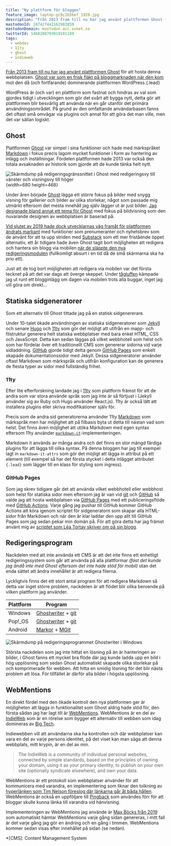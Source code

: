 ```yaml
---
title: "Ny plattform för bloggen"
feature_image: laptop-gc9c2b5bef_1920.jpg
description: "Från 2013 fram till nu har jag använt plattformen Ghost för att hosta denna webbplatsen. Ghost var som en frisk fläkt på bloggmarknaden när den kom mot den då (och fortfarande) dominerande plattformen WordPress."
mastodonId: 107427441162903859
mastodonDomain: mastodon.acc.sunet.se
twitterId: 1468288793019101189
tags:
  - webdev
  - 11ty
  - ghost
  - indieweb
---
```


[Från 2013 fram till nu har jag använt plattformen Ghost][Ghost] för att hosta denna webbplatsen. [Ghost var som en frisk fläkt på bloggmarknaden när den kom][Ghost Kickstarter] mot den då (och fortfarande) dominerande plattformen WordPress.{.lead}

WordPress är (och var) en plattform som fastnat och hindras av val som gjordes tidigt i utvecklingen som gör det svårt att bygga nytt, detta gör att plattformen blir besvärlig att använda när en går utanför det primära användningsområdet. På grund av den omfattande användarbasen fanns det oftast små omvägar via plugins och annat för att göra det man ville, men det var sällan logiskt.

## Ghost

Plattformen [Ghost] var simpel i sina funktioner och hade med märkspråket [Markdown][Wikipedia - Markdown] i fokus precis lagom mycket funktioner i form av hantering av inlägg och inställningar. Fördelen plattformen hade 2013 var också den totala avsaknaden av historik som gjorde att de kunde tänka helt nytt.

![Skärmdump på redigeringsgränssnittet i Ghost med redigeringsvy till vänster och visningsvy till höger](ghost_markdown-editor.png){width=680 height=468}

Under åren började [Ghost] lägga ett större fokus på bilder med snygg visning för gallerier och bilder av olika storlekar, något som passade mig utmärkt eftersom det mesta innehåll jag själv lägger ut är just bilder. [Jag designade bland annat ett tema för Ghost][Saga] med fokus på bildvisning som den nuvarande designen av webbplatsen är baserad på.

[Vid slutet av 2019 hade dock utvecklarnas väg framåt för plattformen ändrats markant][Ghost v3] med funktioner som prenumeranter och nyhetsbrev som de använt för att ta upp striden med [Substack] som ett mer fristående öppet alternativ, ett år tidigare hade även Ghost tagit bort möjligheten att redigera och hantera sin blogg via mobilen [när de släppte den nya redigeringsmodulen][Ghost v2] (fullkomligt absurt i en tid då de små skärmarna ska ha prio ett).

Just att de tog bort möjligheten att redigera via mobilen var det första tecknet på att det var dags att överge skeppet. Under [tågluffen][Tågluffen] kämpade jag ut runt ett blogginlägg om dagen via mobilen trots alla buggar, inget jag vill göra om direkt…

## Statiska sidgeneratorer

Som ett alternativ till Ghost tittade jag på en statisk sidgenererare.

Under 10-talet ökade användningen av statiska sidgeneratorer som [Jekyll] och senare [Hugo] och [11ty] som gör det möjligt att utifrån en mapp- och filstruktur generera helt statiska webbplatser med bara enkel HTML, CSS och JavaScript. Detta kan sedan läggas på vilket webbhotell som helst och som har fördelar över ett traditionellt CMS som genererar sidorna vid varje sidladdning. [GitHub] gjorde tidigt detta genom [GitHub Pages] som enkelt skapade dokumentationssidor med Jekyll. Dessa sidgeneratorer använder oftast Markdown som märkspråk och utifrån konfiguration kan de generera de flesta typer av sidor med fullständig frihet.


### 11ty

Efter lite efterforskning landade jag i [11ty] som plattform främst för att de andra som var stora använde språk som jag inte är så förtjust i (Jekyll använder sig av Ruby och Hugo använder React.js). 11ty är också lätt att installera plugins eller skriva modifikationer själv för.

Precis som de andra sid generatorerna använder 11ty [Markdown][Wikipedia - Markdown] som märkspråk men har möjlighet att på filbasis byta ut detta till nästan vad som helst. Det finns även möjlighet att utöka Markdown med egen syntax eftersom 11ty använder [`markdown-it`][markdown-it]-implementeringen.

Markdown it används av många andra och det finns en stor mängd färdiga plugins för att lägga till olika syntax. På denna bloggen har jag till exempel lagt in `markdown-it-attrs` som gör det möjligt att lägga in attribut på ett element (till exempel så har det första stycket i detta inlägget attributet `{.lead}` som lägger till en klass för styling som ingress).

### GitHub Pages

Som jag skrev tidigare går det att använda vilket webbhotell eller webbhost som helst för statiska sidor men eftersom jag är van vid [git] och [GitHub] så valde jag att hosta webbplatsen via [GitHub Pages] med ett publiceringsflöde med [GitHub Actions]. Varje gång jag pushar till GitHub kommer GitHub Actions att köra igenom scriptet för sidgeneratorn som skapar alla HTML-sidor från Markdown och när den är klar laddar den upp allt till GitHub Pages som jag sedan pekar min domän på. För att göra detta har jag främst använt mig av [scriptet som Léa Tortay skriver om på sin blogg](https://lea-tortay.com/assets/writings/github-pages-eleventy/).

## Redigeringsprogram

Nackdelen med att inte använda ett CMS är att det inte finns ett enhetligt redigeringssystem som går att använda på alla plattformar *(fast det kunde jag ändå inte med Ghost eftersom det inte hade stöd för mobil)* utan det enda sättet att ändra innehållet är att redigera filerna.

Lyckligtvis finns det ett stort antal program för att redigera Markdown så detta var inget större problem, nackdelen är att flödet blir olika beroende på vilken plattform jag använder.


|Plattform |Program              |
|----------|---------------------|
|Windows   |[Ghostwriter] + [git]|
|Pop!_OS   |[Ghostwriter] + [git]|
|Android   |[Markor] + [MGit]    |


![Skärmdump på redigeringsprogrammet Ghostwriter i Windows](ghostwriter-2021-12-07_173620.png)

Största nackdelen som jag inte hittat en lösning på än är hanteringen av bilder, i Ghost fanns ett mycket bra flöde där jag kunde ladda upp en bild i hög upplösning som sedan Ghost automatiskt skapade olika storlekar på och komprimerade för webben. Att hitta en smidig lösning för det blir nästa problem att lösa. För tillfället är därför alla bilder i högsta upplösning.


## WebMentions

En direkt fördel med den ökade kontroll den nya plattformen ger är möjligheten att lägga in funktionalitet som Ghost aldrig hade stöd för, den första sådan jag har lagt till är [WebMentions]. WebMentions är en del av [IndieWeb] som är en rörelse som bygger ett alternativ till webben som idag domineras av [Big Tech](https://en.wikipedia.org/wiki/Big_Tech).

Indiewebben vill att användarna ska ha kontrollen och där webbplatser kan vara en del av varje persons identitet, på det viset kan man säga att denna webbplats, mitt krypin, är en del av min.

> The IndieWeb is a community of individual personal websites, connected by simple standards, based on the principles of owning your domain, using it as your primary identity, to publish on your own site (optionally syndicate elsewhere), and own your data.

WebMentions är ett protokoll som webbplatser använder för att kommunicera med varandra, en implementering som liknar den tolkning av [hyperlänken som Tim Nelson föreslog där länkarna går åt båda hållen](http://www.ted-hunt.com/HYPERLINKS/index.html). WebMentions är också en uppföljare till [Pingback] som användes förr för att bloggar skulle kunna länka till varandra vid hänvisning.

Implementeringen av WebMentions jag använde är [Max Böcks från 2019](https://mxb.dev/blog/using-webmentions-on-static-sites/) som automatiskt hämtar WebMentions varje gång sidan genereras, i mitt fall är det varje gång jag gör en ändring och en gång i timmen. WebMentions kommer sedan visas efter innehållet på sidan (se nedan). 

[^1]: Test av fotnot

*[CMS]: Content Management System

[Ghost]: https://ghost.org
[Ghost Kickstarter]: https://www.kickstarter.com/projects/johnonolan/ghost-just-a-blogging-platform
[Ghost v2]: https://github.com/TryGhost/Ghost/releases/tag/2.0.0 "Ghost version 2"
[Ghost v3]: https://github.com/TryGhost/Ghost/releases/tag/3.0.0 "Ghost version 3"
[Saga]: https://github.com/Reedyn/Saga
[Wikipedia - Markdown]: https://sv.wikipedia.org/wiki/Markdown
[Substack]: https://substack.com
[Jekyll]: https://jekyllrb.com
[Hugo]: https://gohugo.io
[11ty]: https://www.11ty.dev/
[git]: https://git-scm.com
[GitHub]: https://github.com/
[GitHub Pages]: https://pages.github.com
[GitHub Actions]: https://github.com/features/actions
[Tågluffen]: /tagluffen/
[markdown-it]: https://markdown-it.github.io
[Ghostwriter]: https://wereturtle.github.io/ghostwriter/
[Markor]: https://play.google.com/store/apps/details?id=net.gsantner.markor
[MGit]: https://play.google.com/store/apps/details?id=com.manichord.mgit
[WebMentions]: https://indieweb.org/Webmention
[IndieWeb]: https://indieweb.org
[Pingback]: https://en.wikipedia.org/wiki/Pingback
